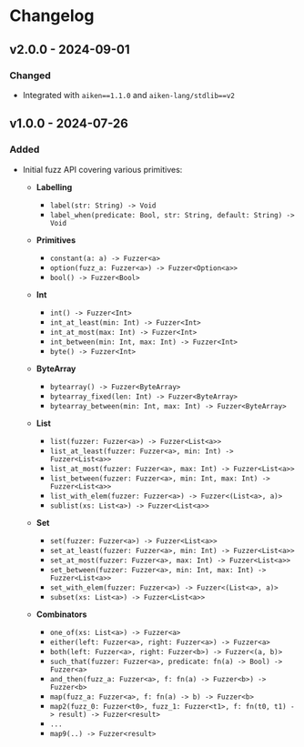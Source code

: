 # Changelog

## v2.0.0 - 2024-09-01

### Changed

- Integrated with `aiken==1.1.0` and `aiken-lang/stdlib==v2`

## v1.0.0 - 2024-07-26

### Added

- Initial fuzz API covering various primitives:
  - **Labelling**
    - `label(str: String) -> Void`
    - `label_when(predicate: Bool, str: String, default: String) -> Void`

  - **Primitives**
    - `constant(a: a) -> Fuzzer<a>`
    - `option(fuzz_a: Fuzzer<a>) -> Fuzzer<Option<a>>`
    - `bool() -> Fuzzer<Bool>`

  - **Int**
    - `int() -> Fuzzer<Int>`
    - `int_at_least(min: Int) -> Fuzzer<Int>`
    - `int_at_most(max: Int) -> Fuzzer<Int>`
    - `int_between(min: Int, max: Int) -> Fuzzer<Int>`
    - `byte() -> Fuzzer<Int>`

  - **ByteArray**
    - `bytearray() -> Fuzzer<ByteArray>`
    - `bytearray_fixed(len: Int) -> Fuzzer<ByteArray>`
    - `bytearray_between(min: Int, max: Int) -> Fuzzer<ByteArray>`

  - **List**
    - `list(fuzzer: Fuzzer<a>) -> Fuzzer<List<a>>`
    - `list_at_least(fuzzer: Fuzzer<a>, min: Int) -> Fuzzer<List<a>>`
    - `list_at_most(fuzzer: Fuzzer<a>, max: Int) -> Fuzzer<List<a>>`
    - `list_between(fuzzer: Fuzzer<a>, min: Int, max: Int) -> Fuzzer<List<a>>`
    - `list_with_elem(fuzzer: Fuzzer<a>) -> Fuzzer<(List<a>, a)>`
    - `sublist(xs: List<a>) -> Fuzzer<List<a>>`

  - **Set**
    - `set(fuzzer: Fuzzer<a>) -> Fuzzer<List<a>>`
    - `set_at_least(fuzzer: Fuzzer<a>, min: Int) -> Fuzzer<List<a>>`
    - `set_at_most(fuzzer: Fuzzer<a>, max: Int) -> Fuzzer<List<a>>`
    - `set_between(fuzzer: Fuzzer<a>, min: Int, max: Int) -> Fuzzer<List<a>>`
    - `set_with_elem(fuzzer: Fuzzer<a>) -> Fuzzer<(List<a>, a)>`
    - `subset(xs: List<a>) -> Fuzzer<List<a>>`

  - **Combinators**
    - `one_of(xs: List<a>) -> Fuzzer<a>`
    - `either(left: Fuzzer<a>, right: Fuzzer<a>) -> Fuzzer<a>`
    - `both(left: Fuzzer<a>, right: Fuzzer<b>) -> Fuzzer<(a, b)>`
    - `such_that(fuzzer: Fuzzer<a>, predicate: fn(a) -> Bool) -> Fuzzer<a>`
    - `and_then(fuzz_a: Fuzzer<a>, f: fn(a) -> Fuzzer<b>) -> Fuzzer<b>`
    - `map(fuzz_a: Fuzzer<a>, f: fn(a) -> b) -> Fuzzer<b>`
    - `map2(fuzz_0: Fuzzer<t0>, fuzz_1: Fuzzer<t1>, f: fn(t0, t1) -> result) -> Fuzzer<result>`
    - `...`
    - `map9(..) -> Fuzzer<result>`
